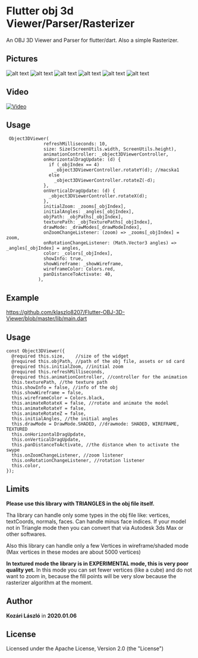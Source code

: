 # Flutter obj 3d Viewer/Parser/Rasterizer

An OBJ 3D Viewer and Parser for flutter/dart. Also a simple Rasterizer. 

## Pictures

![alt text](https://raw.githubusercontent.com/klaszlo8207/Flutter-OBJ-3D-Viewer/master/pix/p2.jpg)
![alt text](https://raw.githubusercontent.com/klaszlo8207/Flutter-OBJ-3D-Viewer/master/pix/p3.jpg)
![alt text](https://raw.githubusercontent.com/klaszlo8207/Flutter-OBJ-3D-Viewer/master/pix/p4.jpg)
![alt text](https://raw.githubusercontent.com/klaszlo8207/Flutter-OBJ-3D-Viewer/master/pix/p5.jpg)
![alt text](https://raw.githubusercontent.com/klaszlo8207/Flutter-OBJ-3D-Viewer/master/pix/p6.jpg)
![alt text](https://raw.githubusercontent.com/klaszlo8207/Flutter-OBJ-3D-Viewer/master/pix/p7.jpg)

## Video


[![Video](http://img.youtube.com/vi/q4wVxLKzqqs/0.jpg)](https://www.youtube.com/watch?v=q4wVxLKzqqs)


## Usage
```
 Object3DViewer(
              refreshMilliseconds: 10,
              size: Size(ScreenUtils.width, ScreenUtils.height),
              animationController: _object3DViewerController,
              onHorizontalDragUpdate: (d) {
                if (_objIndex == 4)
                  _object3DViewerController.rotateY(d); //macska1
                else
                  _object3DViewerController.rotateZ(-d);
              },
              onVerticalDragUpdate: (d) {
                _object3DViewerController.rotateX(d);
              },
              initialZoom: _zooms[_objIndex],
              initialAngles: _angles[_objIndex],
              objPath: _objPaths[_objIndex],
              texturePath: _objTexturePaths[_objIndex],
              drawMode: _drawModes[_drawModeIndex],
              onZoomChangeListener: (zoom) => _zooms[_objIndex] = zoom,
              onRotationChangeListener: (Math.Vector3 angles) => _angles[_objIndex] = angles,
              color: _colors[_objIndex],
              showInfo: true,
              showWireframe: _showWireframe,
              wireframeColor: Colors.red,
              panDistanceToActivate: 40,
            ),
```

## Example

https://github.com/klaszlo8207/Flutter-OBJ-3D-Viewer/blob/master/lib/main.dart
            
## Usage
  ```
  const Object3DViewer({
    @required this.size,    //size of the widget
    @required this.objPath, //path of the obj file, assets or sd card
    @required this.initialZoom, //initial zoom
    @required this.refreshMilliseconds, 
    @required this.animationController, //controller for the animation
    this.texturePath, //the texture path
    this.showInfo = false, //info of the obj
    this.showWireframe = false,
    this.wireframeColor = Colors.black,
    this.animateRotateX = false, //rotate and animate the model
    this.animateRotateY = false,
    this.animateRotateZ = false,
    this.initialAngles, //the initial angles
    this.drawMode = DrawMode.SHADED, //drawmode: SHADED, WIREFRAME, TEXTURED
    this.onHorizontalDragUpdate, 
    this.onVerticalDragUpdate,
    this.panDistanceToActivate, //the distance when to activate the swype
    this.onZoomChangeListener, //zoom listener
    this.onRotationChangeListener, //rotation listener
    this.color,
  });
```  
## Limits            

**Please use this library with TRIANGLES in the obj file itself.**

Tha library can handle only some types in the obj file like: vertices, textCoords, normals, faces. 
Can handle minus face indices. If your model not in Triangle mode then you can convert that via Autodesk 3ds Max or other softwares.

Also this library can handle only a few Vertices in wireframe/shaded mode (Max vertices in these modes are about 5000 vertices)

**In textured mode the library is in EXPERIMENTAL mode, this is very poor quality yet.** 
In this mode you can set fewer vertices (like a cube) and do not want to zoom in, because the fill points will be very slow because the rasterizer algorithm at the moment. 

## Author

**Kozári László** in **2020.01.06**

## License

Licensed under the Apache License, Version 2.0 (the "License")

